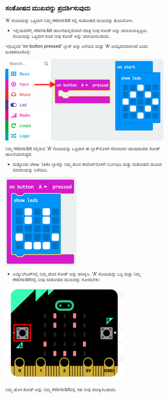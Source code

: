 ## ಸಂತೋಷದ ಮುಖವನ್ನು ಪ್ರದರ್ಶಿಸುವುದು

'A' ಗುಂಡಿಯನ್ನು ಒತ್ತಿದಾಗ ನಿಮ್ಮ micro:bit ನಲ್ಲಿ ಸಂತೋಷದ ಮುಖವನ್ನು ತೋರಿಸೋಣ.

+ ಇಲ್ಲಿಯವರೆಗೆ, micro:bit ಚಾಲನೆಯಲ್ಲಿರುವಾಗ ಮಾತ್ರ ನೀವು ಕೋಡ್ ಅನ್ನು ಚಲಾಯಿಸುತ್ತಿದ್ದೀರಿ. ಗುಂಡಿಯನ್ನು ಒತ್ತಿದಾಗ ಕೂಡ ನೀವು ಕೋಡ್ ಅನ್ನು ಚಲಾಯಿಸಬಹುದು.

ಇನ್ಪುಟ್ನಿಂದ 'on button pressed' ಬ್ಲಾಕ್ ಅನ್ನು ಎಳೆಯಿರಿ ಮತ್ತು 'A' ಆಯ್ಕೆಮಾಡಲಾಗಿದೆ ಎಂದು ಖಚಿತಪಡಿಸಿಕೊಳ್ಳಿ:

![ಸ್ಕ್ರೀನ್ ಶಾಟ್](images/badge-button-a.png)

ನಿಮ್ಮ micro:bit ನಲ್ಲಿರುವ 'A' ಗುಂಡಿಯನ್ನು ಒತ್ತಿದಾಗ ಈ ಬ್ಲಾಕ್‌ನೊಳಗೆ ಸೇರಿಸಲಾದ ಯಾವುದಾದರು ಕೋಡ್ ಚಾಲನೆಯಾಗುತ್ತದೆ.

+ ಮತ್ತೊಂದು `show leds` ಬ್ಲಾಕನ್ನು ನಿಮ್ಮ ಹೊಸ ಈವೆಂಟ್‌ನೊಳಗೆ ನಿರ್ಬಂಧಿಸಿ ಮತ್ತು ಸಂತೋಷದ ಮುಖದ ಮಾದರಿಯನ್ನು ಬರೆಯಿರಿ.

![ಸ್ಕ್ರೀನ್ ಶಾಟ್](images/badge-happy.png)

+ ಎಮ್ಯುಲೇಟರ್‌ನಲ್ಲಿ ನಿಮ್ಮ ಹೊಸ ಕೋಡ್ ಅನ್ನು ಪರೀಕ್ಷಿಸಿ. 'A' ಗುಂಡಿಯನ್ನು ಒತ್ತಿ ಮತ್ತು ನಿಮ್ಮ micro:bitನಲ್ಲಿ ನೀವು ಸಂತೋಷದ ಮುಖವನ್ನು ನೋಡಬೇಕು:

![ಸ್ಕ್ರೀನ್ ಶಾಟ್](images/badge-happy-emulator.png)

ನಿಮ್ಮ ಹೊಸ ಕೋಡ್ ಅನ್ನು ನಿಮ್ಮ micro:bitನಲ್ಲಿ ಸಹ ನೀವು ಪರೀಕ್ಷಿಸಬಹುದು.